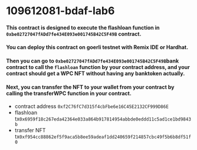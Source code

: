 # 109612081-bdaf-lab6

#### This contract is designed to execute the flashloan function in `0xbe02727047fADd7fe434E093e001745B42C5F49B` contract.
#### You can deploy this contract on goerli testnet with Remix IDE or Hardhat.
#### Then you can go to `0xbe02727047fADd7fe434E093e001745B42C5F49B`bank contract to call the `flashloan` function by your contract address, and your contract should get a WPC NFT without having any banktoken actually.
#### Next, you can transfer the NFT to your wallet from your contract by calling the transferWPC function in your contract.

* contract address `0xf2C76fC7d315f4cbFbe6e16C45E2132CF999D86E`
* flashloan tx`0x6959f18c267eda42364e033a864b917814954abbde0eddd11c5ad1ce1bd9843b `
* transfer NFT tx`0xf954cc88862ef5f9aca5b8ee59adeaf1dd240659f214857cbc49f5b6b8df51f0`

